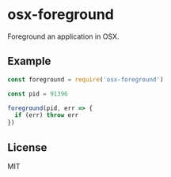 
# osx-foreground

Foreground an application in OSX.

## Example

```js
const foreground = require('osx-foreground')

const pid = 91396

foreground(pid, err => {
  if (err) throw err
})
```

## License

MIT
